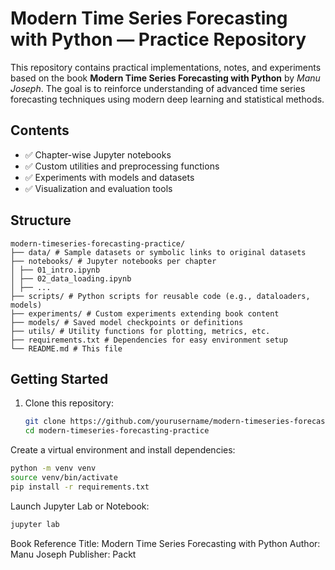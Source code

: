 # Modern Time Series Forecasting with Python — Practice Repository

This repository contains practical implementations, notes, and experiments based on the book **Modern Time Series Forecasting with Python** by *Manu Joseph*. The goal is to reinforce understanding of advanced time series forecasting techniques using modern deep learning and statistical methods.

## Contents

- ✅ Chapter-wise Jupyter notebooks
- ✅ Custom utilities and preprocessing functions
- ✅ Experiments with models and datasets
- ✅ Visualization and evaluation tools

## Structure
```
modern-timeseries-forecasting-practice/
├── data/ # Sample datasets or symbolic links to original datasets
├── notebooks/ # Jupyter notebooks per chapter
│ ├── 01_intro.ipynb
│ ├── 02_data_loading.ipynb
│ ├── ...
├── scripts/ # Python scripts for reusable code (e.g., dataloaders, models)
├── experiments/ # Custom experiments extending book content
├── models/ # Saved model checkpoints or definitions
├── utils/ # Utility functions for plotting, metrics, etc.
├── requirements.txt # Dependencies for easy environment setup
└── README.md # This file
```

## Getting Started

1. Clone this repository:
   ```bash
   git clone https://github.com/yourusername/modern-timeseries-forecasting-practice.git
   cd modern-timeseries-forecasting-practice
   ```
Create a virtual environment and install dependencies:

```bash
python -m venv venv
source venv/bin/activate
pip install -r requirements.txt
```
Launch Jupyter Lab or Notebook:

```bash
jupyter lab
```


Book Reference
Title: Modern Time Series Forecasting with Python
Author: Manu Joseph
Publisher: Packt

